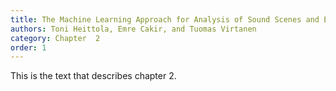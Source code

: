 ```yaml
---
title: The Machine Learning Approach for Analysis of Sound Scenes and Events
authors: Toni Heittola, Emre Cakir, and Tuomas Virtanen
category: Chapter  2
order: 1
---
```


This is the text that describes chapter 2.
